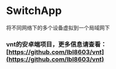 # SwitchApp
将不同网络下的多个设备虚拟到一个局域网下

### vnt的安卓端项目，更多信息请查看：[https://github.com/lbl8603/vnt](https://github.com/lbl8603/vnt) 
